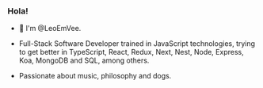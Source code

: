 ### Hola!

- 👋 I'm @LeoEmVee.

- Full-Stack Software Developer trained in JavaScript technologies, trying to get better in TypeScript, React, Redux, Next, Nest, Node, Express, Koa, MongoDB and SQL, among others.

- Passionate about music, philosophy and dogs.
